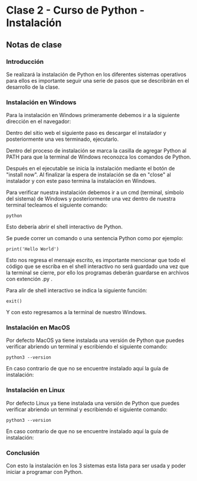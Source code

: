 # Clase 2 - Curso de Python - Instalación

## Notas de clase


### Introducción
Se realizará la instalación de Python en los diferentes sistemas operativos para ellos es importante seguir una serie de pasos que se describirán en el desarrollo de la clase.


### Instalación en Windows
Para la instalación en Windows primeramente debemos ir a la siguiente dirección en el navegador:

[](https://python.org/downloads/)

Dentro del sitio web el siguiente paso es descargar el instalador y posteriormente una ves terminado, ejecutarlo.

Dentro del proceso de instalación se marca la casilla de agregar Python al PATH para que la terminal de Windows reconozca los comandos de Python.

Después en el ejecutable se inicia la instalación mediante el botón de "install now". Al finalizar la espera de instalación se da en "close" al instalador y con este paso termina la instalación en Windows.

Para verificar nuestra instalación debemos ir a un cmd (terminal, símbolo del sistema) de Windows y posteriormente una vez dentro de nuestra terminal tecleamos el siguiente comando:

`python`


Esto debería abrir el shell interactivo de Python.

Se puede correr un comando o una sentencia Python como por ejemplo:

`print('Hello World')`

Esto nos regresa el mensaje escrito, es importante mencionar que todo el código que se escriba en el shell interactivo no será guardado una vez que la terminal se cierre, por ello los programas deberán guardarse en archivos con extención .py .

Para alir de shell interactivo se indica la siguiente función:

`exit()`

Y con esto regresamos a la terminal de nuestro Windows.

### Instalación en MacOS


Por defecto MacOS ya tiene instalada una versión de Python que puedes verificar abriendo un terminal y escribiendo el siguiente comando:

`python3 --version`

En caso contrario de que no se encuentre instalado aquí la guía de instalación:

[](https://python.org/downloads/)


### Instalación en Linux

Por defecto Linux ya tiene instalada una versión de Python que puedes verificar abriendo un terminal y escribiendo el siguiente comando:

`python3 --version`

En caso contrario de que no se encuentre instalado aquí la guía de instalación:

[](https://python.org/downloads/)




### Conclusión 

Con esto la instalación en los 3 sistemas esta lista para ser usada y poder iniciar a programar con Python.
